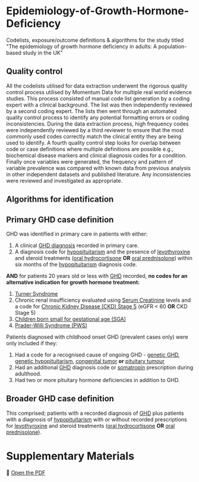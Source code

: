 # Epidemiology-of-Growth-Hormone-Deficiency
Codelists, exposure/outcome definitions & algorithms for the study titled "The epidemiology of growth hormone deficiency in adults: A population-based study in the UK"

## Quality control
All the codelists utilised for data extraction underwent the rigorous quality control process utilised by Momentum Data for multiple real world evidence studies. This process consisted of manual code list generation by a coding expert with a clinical background. The list was then independently reviewed by a second coding expert. The lists then went through an automated quality control process to identify any potential formatting errors or coding inconsistencies. During the data extraction process, high frequency codes were independently reviewed by a third reviewer to ensure that the most commonly used codes correctly match the clinical entity they are being used to identify. A fourth quality control step looks for overlap between code or case definitions where multiple definitions are possible e.g., biochemical disease markers and clinical diagnosis codes for a condition. Finally once variables were generated, the frequency and pattern of variable prevalence was compared with known data from previous analysis in other independent datasets and published literature. Any inconsistencies were reviewed and investigated as appropriate.

## Algorithms for identification

## Primary GHD case definition
GHD was identified in primary care in patients with either:
1. A clinical [GHD diagnosis](https://github.com/MomentumData/Momentum-Data-Codelists/tree/c0998ff70f0b96d5a5513556d80f141da01044c4/Conditions/GHD%20(Growth%20Hormone%20Deficiency)) recorded in primary care.
2. A diagnosis code for [hypopituitarism](https://github.com/MomentumData/Momentum-Data-Codelists/tree/c0998ff70f0b96d5a5513556d80f141da01044c4/Conditions/Hypopituitarism) and the presence of [levothyroxine](https://github.com/MomentumData/Momentum-Data-Codelists/tree/c0998ff70f0b96d5a5513556d80f141da01044c4/Treatments/Thyroid%20Hormones) and steroid treatments ([oral hydrocortisone](https://github.com/MomentumData/Momentum-Data-Codelists/tree/ee0f37fe7ff624dbf8a4aac9016d29ef9cce8938/Treatments/Oral%20Hydrocortisone) **OR** [oral prednisolone](https://github.com/MomentumData/Momentum-Data-Codelists/tree/ee0f37fe7ff624dbf8a4aac9016d29ef9cce8938/Treatments/Oral%20Prednisolone)) within six months of the [hypopituitarism](https://github.com/MomentumData/Momentum-Data-Codelists/tree/c0998ff70f0b96d5a5513556d80f141da01044c4/Conditions/Hypopituitarism) diagnosis code.

**AND** for patients 20 years old or less with [GHD](https://github.com/MomentumData/Momentum-Data-Codelists/tree/c0998ff70f0b96d5a5513556d80f141da01044c4/Conditions/GHD%20(Growth%20Hormone%20Deficiency)) recorded, **no codes for an alternative indication for growth hormone treatment:**
1. [Turner Syndrome](https://github.com/MomentumData/Momentum-Data-Codelists/tree/c0998ff70f0b96d5a5513556d80f141da01044c4/Conditions/Turner%20Syndrome)
2. Chronic renal insufficiency
   evaluated using [Serum Creatinine](https://github.com/MomentumData/Momentum-Data-Codelists/tree/c0998ff70f0b96d5a5513556d80f141da01044c4/Measurements/Serum%20Creatinine) levels and a code for [Chronic Kidney Disease (CKD) Stage 5](https://github.com/MomentumData/Momentum-Data-Codelists/tree/c0998ff70f0b96d5a5513556d80f141da01044c4/Conditions/CKD%20Stage%205%20(Chronic%20Kidney%20Disease%20Stage%205)) (eGFR < 60 **OR** CKD Stage 5)
4. [Children born small for gestational age (SGA)](https://github.com/MomentumData/Momentum-Data-Codelists/tree/c0998ff70f0b96d5a5513556d80f141da01044c4/Conditions/SGA%20(Small%20for%20Gestational%20Age))
5. [Prader-Willi Syndrome (PWS)](https://github.com/MomentumData/Momentum-Data-Codelists/tree/c0998ff70f0b96d5a5513556d80f141da01044c4/Conditions/Prader-Willi%20Snydrome)

Patients diagnosed with childhood onset GHD (prevalent cases only) were only included if they:
1. Had a code for a recognised cause of ongoing GHD - [genetic GHD](https://github.com/MomentumData/Momentum-Data-Codelists/tree/c0998ff70f0b96d5a5513556d80f141da01044c4/Conditions/GHD%20(Growth%20Hormone%20Deficiency)/Genetic%20GHD), [genetic hypopituitarism](https://github.com/MomentumData/Momentum-Data-Codelists/tree/c0998ff70f0b96d5a5513556d80f141da01044c4/Conditions/Hypopituitarism/Genetic%20Hypopituitarism), [congenital tumor](https://github.com/MomentumData/Momentum-Data-Codelists/tree/c0998ff70f0b96d5a5513556d80f141da01044c4/Conditions/CAPG%20(Congenital%20Anomaly%20of%20Pituitary%20Gland)) **or** [pituitary tumour](https://github.com/MomentumData/Momentum-Data-Codelists/tree/c0998ff70f0b96d5a5513556d80f141da01044c4/Conditions/Pituitary%20Neoplasms)
2. Had an additional [GHD](https://github.com/MomentumData/Momentum-Data-Codelists/tree/c0998ff70f0b96d5a5513556d80f141da01044c4/Conditions/GHD%20(Growth%20Hormone%20Deficiency)) diagnosis code or [somatropin](https://github.com/MomentumData/Momentum-Data-Codelists/tree/c0998ff70f0b96d5a5513556d80f141da01044c4/Treatments/Somatropin) prescription during adulthood.
3. Had two or more pituitary hormone deficiencies in addition to GHD.

## Broader GHD case definition
This comprised; patients with a recorded diagnosis of [GHD](https://github.com/MomentumData/Momentum-Data-Codelists/tree/c0998ff70f0b96d5a5513556d80f141da01044c4/Conditions/GHD%20(Growth%20Hormone%20Deficiency)) plus patients with a diagnosis of [hypopituitarism](https://github.com/MomentumData/Momentum-Data-Codelists/tree/c0998ff70f0b96d5a5513556d80f141da01044c4/Conditions/Hypopituitarism) with or without recorded prescriptions for [levothyroxine](https://github.com/MomentumData/Momentum-Data-Codelists/tree/c0998ff70f0b96d5a5513556d80f141da01044c4/Treatments/Thyroid%20Hormones) and steroid treatments ([oral hydrocortisone](https://github.com/MomentumData/Momentum-Data-Codelists/tree/ee0f37fe7ff624dbf8a4aac9016d29ef9cce8938/Treatments/Oral%20Hydrocortisone) **OR** [oral prednisolone](https://github.com/MomentumData/Momentum-Data-Codelists/tree/ee0f37fe7ff624dbf8a4aac9016d29ef9cce8938/Treatments/Oral%20Prednisolone)).

# Supplementary Materials
📄 [Open the PDF](https://raw.githubusercontent.com/MomentumData/Epidemiology-of-Growth-Hormone-Deficiency/main/Criseno_S_supplementary%20file_v1.3.pdf)


